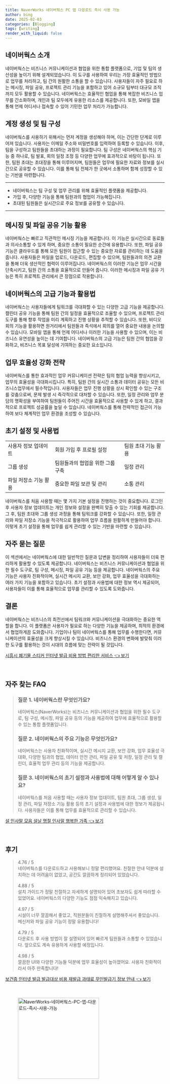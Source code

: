 ```yaml
---
title: NaverWorks 네이버웍스 PC 앱 다운로드 즉시 사용 가능
author: bing
date: 2025-02-03
categories: [Blogging]
tags: [writing]
render_with_liquid: false
---
```



<h2 id='네이버웍스_소개'>네이버웍스 소개</h2>

<p>네이버웍스는 비즈니스 커뮤니케이션과 협업을 위한 통합 플랫폼으로, 기업 및 팀의 생산성을 높이기 위해 설계되었습니다. 이 도구를 사용하여 우리는 가장 효율적인 방법으로 업무를 처리하고, 팀 간의 원활한 소통을 할 수 있습니다. 사용자들이 자주 필요로 하는 메시징, 파일 공유, 프로젝트 관리 기능을 포함하고 있어 소규모 팀부터 대규모 조직까지 모두 활용할 수 있습니다. 네이버웍스는 효율적인 협업을 통해 복잡한 비즈니스 업무를 간소화하며, 개인과 팀 모두에게 유용한 리소스를 제공합니다. 또한, 모바일 앱을 통해 언제 어디서나 접속할 수 있어 기민한 업무 처리가 가능합니다.</p>

<h2 id='계정_생성_및_팀_구성'>계정 생성 및 팀 구성</h2>

<p>네이버웍스를 사용하기 위해서는 먼저 계정을 생성해야 하며, 이는 간단한 단계로 이루어져 있습니다. 사용자는 이메일 주소와 비밀번호를 입력하여 등록할 수 있습니다. 이후, 팀을 구성하고 팀원들을 초대하는 과정이 필요합니다. 팀 구성은 네이버웍스의 핵심 기능 중 하나로, 팀 발표, 회의 일정 조정 등 다양한 업무에 효과적으로 바탕이 됩니다. 또한, 팀원 초대는 초대장을 통해 이루어지며, 팀원들은 업무에 필요한 자료와 정보를 실시간으로 공유할 수 있습니다. 이를 통해 팀 전체가 한 곳에서 소통하며 함께 성장할 수 있는 기반을 마련합니다.</p>

<hr />

<ul>
    <li>네이버웍스는 팀 구성 및 업무 관리를 위해 효율적인 플랫폼을 제공합니다.</li>
    <li>가입 후, 다양한 기능을 통해 팀원과의 협업이 가능해집니다.</li>
    <li>초대된 팀원들은 실시간으로 주요 정보를 공유할 수 있습니다.</li>
</ul>

<hr />

<h2 id='메시징_및_파일_공유'>메시징 및 파일 공유 기능 활용</h2>

<p>네이버웍스는 빠르고 직관적인 메시징 기능을 제공합니다. 이 기능은 실시간으로 동료들과 의사소통할 수 있게 하며, 중요한 소통이 필요한 순간에 유용합니다. 또한, 파일 공유 기능은 클라우드를 통해 모든 팀원이 접근할 수 있는 중요한 자료를 관리하는 데 도움을 줍니다. 사용자들은 파일을 업로드, 다운로드, 편집할 수 있으며, 팀원들과의 의견 교환을 통해 더욱 생산적인 협력이 이루어집니다. 네이버웍스의 이러한 기능은 업무 시간을 단축시키고, 팀원 간의 소통을 효율적으로 만들어 줍니다. 이러한 메시징과 파일 공유 기능은 특히 프로젝트 관리에서 큰 장점으로 작용합니다.</p>

<h2 id='고급_기능과_활용법'>네이버웍스의 고급 기능과 활용법</h2>

<p>네이버웍스는 사용자들에게 팀워크를 극대화할 수 있는 다양한 고급 기능을 제공합니다. 캘린더 공유 기능을 통해 팀원 간의 일정을 효율적으로 조율할 수 있으며, 프로젝트 관리 도구를 통해 향후 작업을 미리 계획하고 진행 상황을 추적할 수 있습니다. 또한, 비디오 회의 기능을 활용하면 원거리에서 팀원들과 즉석에서 회의를 열어 중요한 내용을 논의할 수 있습니다. 모바일 앱을 통해 언제 어디서나 이러한 기능을 사용할 수 있으며, 이는 비즈니스 유연성을 높이는 데 기여합니다. 네이버웍스의 고급 기능은 팀원 간의 협업을 강화하고, 비즈니스 목표 달성에 기여하는 중요한 요소입니다.</p>

<h2 id='업무_효율성_강화_전략'>업무 효율성 강화 전략</h2>

<p>네이버웍스를 통한 효과적인 업무 커뮤니케이션 전략은 팀의 협업 능력을 향상시키고, 업무의 효율성을 극대화시킵니다. 특히, 팀원 간의 실시간 소통과 데이터 공유는 모든 비즈니스업무에서 필수적입니다. 사용자들은 업무 진행 상황을 상시 확인할 수 있는 구조를 갖춤으로써, 문제 발생 시 즉각적으로 대처할 수 있습니다. 또한, 일정 관리와 업무 분담의 명확성을 부여하여 팀원들이 주어진 시간을 효율적으로 사용할 수 있게 하고, 결과적으로 프로젝트 성공률을 높일 수 있습니다. 네이버웍스를 통해 전략적인 접근이 가능하여 보다 체계적인 업무 환경을 조성할 수 있습니다.</p>

<h2 id='초기_설정_및_사용법'>초기 설정 및 사용법</h2>

<table>
    <tr>
        <td>사용자 정보 업데이트</td>
        <td>회원 가입 후 프로필 설정</td>
        <td>팀원 초대 기능 활용</td>
    </tr>
    <tr>
        <td>그룹 생성</td>
        <td>팀원들과의 협업을 위한 그룹 구축</td>
        <td>일정 관리</td>
    </tr>
    <tr>
        <td>파일 저장소 기능 활용</td>
        <td>중요한 파일 보관 및 관리</td>
        <td>소통 관리</td>
    </tr>
</table>

<p>네이버웍스를 처음 사용할 때는 몇 가지 기본 설정을 진행하는 것이 중요합니다. 로그인 후 사용자 정보 업데이트는 개인 정보와 설정을 완벽히 맞출 수 있는 기회를 제공합니다. 그 후, 팀원 초대와 그룹 생성 과정을 통해 팀워크를 강화할 수 있습니다. 또한, 일정 관리와 파일 저장소 기능을 적극적으로 활용하여 업무 흐름을 원활하게 만들어야 합니다. 이렇게 초기 설정을 통해 업무를 쉽게 관리할 수 있는 기반을 마련할 수 있습니다.</p>

<h2 id='자주_묻는_질문'>자주 묻는 질문</h2>

<p>이 섹션에서는 네이버웍스에 대한 일반적인 질문과 답변을 정리하여 사용자들이 더욱 편리하게 활용할 수 있도록 제공합니다. 네이버웍스는 비즈니스 커뮤니케이션과 협업을 위한 필수 도구로, 팀 구성, 메시징, 파일 공유 기능 등을 제공합니다. 네이버웍스의 주요 기능은 사용자 친화적이며, 실시간 메시지 교환, 보안 강화, 업무 효율성을 극대화하는 여러 가지 기능을 포함하고 있습니다. 초기 설정과 사용법에 대한 정보 역시 제공되어, 사용자들이 이를 통해 효율적으로 업무를 관리할 수 있도록 도와줍니다.</p>

<h2 id='결론'>결론</h2>

<p>네이버웍스는 비즈니스의 최전선에서 팀워크와 커뮤니케이션을 극대화하는 중요한 역할을 합니다. 이 플랫폼은 사용자가 필요로 하는 다양한 기능을 제공하며, 최적의 환경에서 협업하게끔 도와줍니다. 기업이나 팀이 네이버웍스를 통해 업무를 수행한다면, 커뮤니케이션의 효율성을 크게 향상시킬 수 있습니다. 비즈니스 환경의 변화에 발맞춰 이러한 도구를 활용하는 것이 시대의 흐름에 맞는 전략이 될 것입니다.</p>


<p><a class="click-button" title="시흥시 폐기물 스티커 인터넷 발급 비용 방법 편리한 서비스" href="https://greenforu.github.io/posts/%EC%8B%9C%ED%9D%A5%EC%8B%9C-%ED%8F%90%EA%B8%B0%EB%AC%BC-%EC%8A%A4%ED%8B%B0%EC%BB%A4-%EC%9D%B8%ED%84%B0%EB%84%B7-%EB%B0%9C%EA%B8%89-%EB%B9%84%EC%9A%A9-%EB%B0%A9%EB%B2%95-%ED%8E%B8%EB%A6%AC%ED%95%9C-%EC%84%9C%EB%B9%84%EC%8A%A4/" rel="dofollow">시흥시 폐기물 스티커 인터넷 발급 비용 방법 편리한 서비스 👈 보기</a></p><br>
<h2 id='자주_찾는_FAQ'>자주 찾는 FAQ</h2>
<div itemscope="" itemtype="https://schema.org/FAQPage"> 
<blockquote> 
<div itemscope="" itemprop="mainEntity" itemtype="https://schema.org/Question"> 
<h3 itemprop="name">질문 1. 네이버웍스란 무엇인가요?</h3> 
<div itemscope="" itemprop="acceptedAnswer" itemtype="https://schema.org/Answer"> 
<span itemprop="text"> 
<p>네이버웍스(NaverWorks)는 비즈니스 커뮤니케이션과 협업을 위한 필수 도구로, 팀 구성, 메시징, 파일 공유 등의 기능을 제공하여 업무에 효율적으로 활용할 수 있는 통합 플랫폼입니다.</p> 
</span> 
</div> 
</div> 

<div itemscope="" itemprop="mainEntity" itemtype="https://schema.org/Question"> 
<h3 itemprop="name">질문 2. 네이버웍스의 주요 기능은 무엇인가요?</h3> 
<div itemscope="" itemprop="acceptedAnswer" itemtype="https://schema.org/Answer"> 
<span itemprop="text"> 
<p>네이버웍스는 사용자 친화적이며, 실시간 메시지 교환, 보안 강화, 업무 효율성 극대화, 다양한 팀과의 협업, 데이터 안전 관리, 파일 공유 및 저장, 일정 관리 및 캘린더, 효율적 업무 관리 등의 기능을 제공합니다.</p> 
</span> 
</div> 
</div> 

<div itemscope="" itemprop="mainEntity" itemtype="https://schema.org/Question"> 
<h3 itemprop="name">질문 3. 네이버웍스의 초기 설정과 사용법에 대해 어떻게 알 수 있나요?</h3> 
<div itemscope="" itemprop="acceptedAnswer" itemtype="https://schema.org/Answer"> 
<span itemprop="text"> 
<p>네이버웍스를 처음 사용할 때는 사용자 정보 업데이트, 팀원 초대, 그룹 생성, 일정 관리, 파일 저장소 기능 활용 등의 초기 설정과 사용법에 대한 정보가 제공됩니다. 사용자들은 이를 통해 업무를 효율적으로 관리할 수 있습니다.</p> 
</span> 
</div> 
</div> 
</blockquote> 
</div>
<p><a class="click-button" title="설 인사말 모음 설날 명절 인사말 행복한 가족" href="https://greenforu.github.io/posts/%EC%84%A4-%EC%9D%B8%EC%82%AC%EB%A7%90-%EB%AA%A8%EC%9D%8C-%EC%84%A4%EB%82%A0-%EB%AA%85%EC%A0%88-%EC%9D%B8%EC%82%AC%EB%A7%90-%ED%96%89%EB%B3%B5%ED%95%9C-%EA%B0%80%EC%A1%B1/" rel="dofollow">설 인사말 모음 설날 명절 인사말 행복한 가족 👈 보기</a></p><br>
<h2 id='후기'>후기</h2>
<div itemscope itemtype="https://schema.org/Product">
  <blockquote>
  <div itemprop="review" itemscope itemtype="https://schema.org/Review">
      <div itemprop="reviewRating" itemscope itemtype="https://schema.org/Rating"> <span itemprop="ratingValue">4.76</span> / <span itemprop="bestRating">5</span> </div>
      <span itemprop="reviewBody">네이버웍스를 다운로드하고 사용해보니 정말 편리했어요. 친절한 안내 덕분에 설치하는 데 어려움이 없었고, 공간도 깔끔하게 정리되어 있었습니다.</span>
  </div>
  <br>
  <div itemprop="review" itemscope itemtype="https://schema.org/Review">
      <div itemprop="reviewRating" itemscope itemtype="https://schema.org/Rating"> <span itemprop="ratingValue">4.88</span> / <span itemprop="bestRating">5</span> </div>
      <span itemprop="reviewBody">설치 가이드가 정말 친절하고 자세하게 설명되어 있어 초보자도 쉽게 따라할 수 있었어요. 네이버웍스의 다양한 기능도 점점 익숙해지고 있습니다.</span>
  </div>
  <br>
  <div itemprop="review" itemscope itemtype="https://schema.org/Review">
      <div itemprop="reviewRating" itemscope itemtype="https://schema.org/Rating"> <span itemprop="ratingValue">4.97</span> / <span itemprop="bestRating">5</span> </div>
      <span itemprop="reviewBody">시설이 너무 깔끔해서 좋았고, 직원분들이 친절하게 설명해주셔서 좋았습니다. 메신저와 파일 공유 기능이 정말 유용합니다!</span>
  </div>
  <br>
  <div itemprop="review" itemscope itemtype="https://schema.org/Review">
      <div itemprop="reviewRating" itemscope itemtype="https://schema.org/Rating"> <span itemprop="ratingValue">4.79</span> / <span itemprop="bestRating">5</span> </div>
      <span itemprop="reviewBody">다운로드 후 사용 방법이 잘 설명되어 있어 빠르게 팀원들과 소통할 수 있었습니다. 앞으로도 계속 유용하게 사용할 예정입니다.</span>
  </div>
  <br>
  <div itemprop="review" itemscope itemtype="https://schema.org/Review">
      <div itemprop="reviewRating" itemscope itemtype="https://schema.org/Rating"> <span itemprop="ratingValue">4.98</span> / <span itemprop="bestRating">5</span> </div>
      <span itemprop="reviewBody">깔끔한 UI와 다양한 기능들 덕분에 업무 효율성이 높아졌어요. 사용자 친화적이라서 아주 만족합니다!</span>
  </div>
  </blockquote>
</div>
<p><a class="click-button" title="보건증 인터넷 발급 발급대상 비용 재발급 과태료 무인발급기 정보 안내" href="https://greenforu.github.io/posts/%EB%B3%B4%EA%B1%B4%EC%A6%9D-%EC%9D%B8%ED%84%B0%EB%84%B7-%EB%B0%9C%EA%B8%89-%EB%B0%9C%EA%B8%89%EB%8C%80%EC%83%81-%EB%B9%84%EC%9A%A9-%EC%9E%AC%EB%B0%9C%EA%B8%89-%EA%B3%BC%ED%83%9C%EB%A3%8C-%EB%AC%B4%EC%9D%B8%EB%B0%9C%EA%B8%89%EA%B8%B0-%EC%A0%95%EB%B3%B4-%EC%95%88%EB%82%B4/" rel="dofollow">보건증 인터넷 발급 발급대상 비용 재발급 과태료 무인발급기 정보 안내 👈 보기</a></p><br>
<figure class="image"><img src="https://greenforu.github.io/assets/img/thumbnail/NaverWorks-네이버웍스-PC-앱-다운로드-즉시-사용-가능.webp" alt="NaverWorks-네이버웍스-PC-앱-다운로드-즉시-사용-가능" width="256" height="256"></figure>